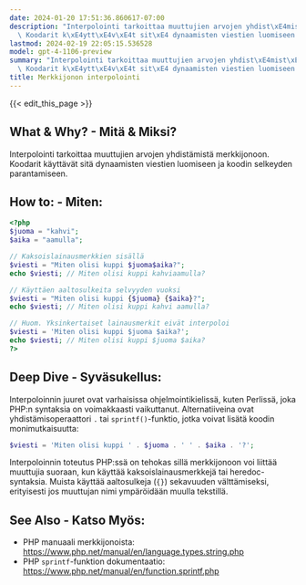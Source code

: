 ```yaml
---
date: 2024-01-20 17:51:36.860617-07:00
description: "Interpolointi tarkoittaa muuttujien arvojen yhdist\xE4mist\xE4 merkkijonoon.\
  \ Koodarit k\xE4ytt\xE4v\xE4t sit\xE4 dynaamisten viestien luomiseen ja koodin selkeyden\u2026"
lastmod: 2024-02-19 22:05:15.536528
model: gpt-4-1106-preview
summary: "Interpolointi tarkoittaa muuttujien arvojen yhdist\xE4mist\xE4 merkkijonoon.\
  \ Koodarit k\xE4ytt\xE4v\xE4t sit\xE4 dynaamisten viestien luomiseen ja koodin selkeyden\u2026"
title: Merkkijonon interpolointi
---
```


{{< edit_this_page >}}

## What & Why? - Mitä & Miksi?
Interpolointi tarkoittaa muuttujien arvojen yhdistämistä merkkijonoon. Koodarit käyttävät sitä dynaamisten viestien luomiseen ja koodin selkeyden parantamiseen.

## How to: - Miten:
```php
<?php
$juoma = "kahvi";
$aika = "aamulla";

// Kaksoislainausmerkkien sisällä
$viesti = "Miten olisi kuppi $juoma$aika?";
echo $viesti; // Miten olisi kuppi kahviaamulla?

// Käyttäen aaltosulkeita selvyyden vuoksi
$viesti = "Miten olisi kuppi {$juoma} {$aika}?";
echo $viesti; // Miten olisi kuppi kahvi aamulla?

// Huom. Yksinkertaiset lainausmerkit eivät interpoloi
$viesti = 'Miten olisi kuppi $juoma $aika?';
echo $viesti; // Miten olisi kuppi $juoma $aika?
?>
```

## Deep Dive - Syväsukellus:
Interpoloinnin juuret ovat varhaisissa ohjelmointikielissä, kuten Perlissä, joka PHP:n syntaksia on voimakkaasti vaikuttanut. Alternatiiveina ovat yhdistämisoperaattori `.` tai `sprintf()`-funktio, jotka voivat lisätä koodin monimutkaisuutta:

```php
$viesti = 'Miten olisi kuppi ' . $juoma . ' ' . $aika . '?';
```

Interpoloinnin toteutus PHP:ssä on tehokas sillä merkkijonoon voi liittää muuttujia suoraan, kun käyttää kaksoislainausmerkkejä tai heredoc-syntaksia. Muista käyttää aaltosulkeja (`{}`) sekavuuden välttämiseksi, erityisesti jos muuttujan nimi ympäröidään muulla tekstillä.

## See Also - Katso Myös:
- PHP manuaali merkkijonoista: https://www.php.net/manual/en/language.types.string.php
- PHP `sprintf`-funktion dokumentaatio: https://www.php.net/manual/en/function.sprintf.php
